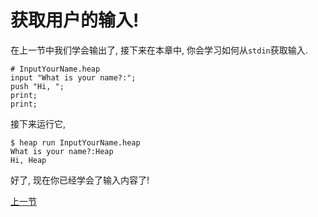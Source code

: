 # 获取用户的输入!

在上一节中我们学会输出了, 接下来在本章中, 你会学习如何从`stdin`获取输入.

```
# InputYourName.heap
input "What is your name?:";
push "Hi, ";
print;
print;
```

接下来运行它,
```
$ heap run InputYourName.heap
What is your name?:Heap
Hi, Heap
```

好了, 现在你已经学会了输入内容了!

[上一节](write_first_program.md)
